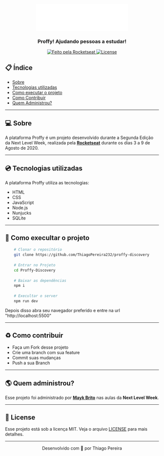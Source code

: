 <h3 align="center">
    <img alt="Logo" width="300px" src=".github/logo.png">
    <br><br>
    <b>Proffy! Ajudando pessoas a estudar!</b>
</h3>

<p align="center">
    <a href="https://rocketseat.com.br" target="_blank">
        <img alt="Feito pela Rocketseat" src="https://img.shields.io/badge/made%20by-Rocketseat-%237519C1">
    </a>
    <a href="https://github.com/ThiagoPereira232/Proffy-Discovery/blob/master/LICENSE">
        <img alt="License" src="https://ik.imagekit.io/pereira/ecoleta_FV3ArfUHA.svg">
    </a>
</p>

## :clipboard: Índice

- [Sobre](#sobre)
- [Tecnologias utilizadas](#tecnologias-utilizadas)
- [Como executar o projeto](#como-execultar-o-projeto)
- [Como Contribuir](#contribuir)
- [Quem Administrou?](#administrou)

---

<a id="sobre">

## :computer: Sobre

 A plataforma Proffy é um projeto desenvolvido durante a Segunda Edição da Next Level Week, realizada pela **[Rocketseat](https://github.com/Rocketseat)** durante os dias 3 a 9 de Agosto de 2020.

 ---

<a id="tecnologias-utilizadas">

## :cd: Tecnologias utilizadas

A plataforma Proffy utiliza as tecnologias:

- HTML
- CSS 
- JavaScript
- Node.js
- Nunjucks
- SQLite

---

<a id="como-execultar-o-projeto">

## :floppy_disk: Como execultar o projeto

```bash
    # Clonar o repositório
    git clone https://github.com/ThiagoPereira232/proffy-discovery

    # Entrar no Projeto
    cd Proffy-Discovery

    # Baixar as dependências
    npm i

    # Execultar o server
    npm run dev
```

Depois disso abra seu navegador preferido e entre na url "http://localhost:5500"

---

<a id="contribuir"></a>

## :recycle: Como contribuir

- Faça um Fork desse projeto
- Crie uma branch com sua feature
- Commit suas mudanças
- Push a sua Branch

---

<a id="administrou">

## :earth_americas: Quem administrou?

Esse projeto foi administrado por **[Mayk Brito](https://github.com/maykbrito)** nas aulas da **Next Level Week**.

---

<a id="license"><a>

## :memo: License

Esse projeto está sob a licença MIT. Veja o arquivo [LICENSE](LICENSE) para mais detalhes.

---

<p align="center">
    Desenvolvido com 💜 por Thiago Pereira
</p>
